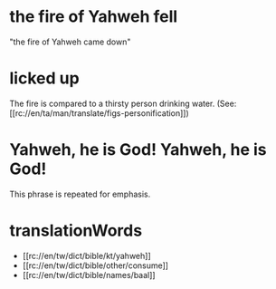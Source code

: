 # the fire of Yahweh fell

"the fire of Yahweh came down"

# licked up

The fire is compared to a thirsty person drinking water. (See: [[rc://en/ta/man/translate/figs-personification]])

# Yahweh, he is God! Yahweh, he is God!

This phrase is repeated for emphasis.

# translationWords

* [[rc://en/tw/dict/bible/kt/yahweh]]
* [[rc://en/tw/dict/bible/other/consume]]
* [[rc://en/tw/dict/bible/names/baal]]